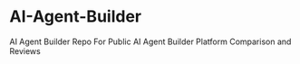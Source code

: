 # AI-Agent-Builder
AI Agent Builder Repo For Public AI Agent Builder Platform Comparison and Reviews
